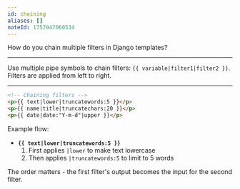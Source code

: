 ```yaml
---
id: chaining
aliases: []
noteId: 1757047060534
---
```


How do you chain multiple filters in Django templates?

---

Use multiple pipe symbols to chain filters: `{{ variable|filter1|filter2 }}`. Filters are applied from left to right.

---

```html
<!-- Chaining filters -->
<p>{{ text|lower|truncatewords:5 }}</p>
<p>{{ name|title|truncatechars:20 }}</p>
<p>{{ date|date:"Y-m-d"|upper }}</p>
```

Example flow:
- **`{{ text|lower|truncatewords:5 }}`**
  1. First applies `|lower` to make text lowercase
  2. Then applies `|truncatewords:5` to limit to 5 words

The order matters - the first filter's output becomes the input for the second filter. 